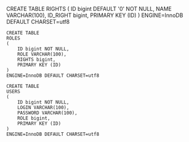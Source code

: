 CREATE TABLE
    RIGHTS
    (
        ID bigint DEFAULT '0' NOT NULL,
        NAME VARCHAR(100),
        ID_RIGHT bigint,
        PRIMARY KEY (ID)
    )
    ENGINE=InnoDB DEFAULT CHARSET=utf8
    
    
    CREATE TABLE
    ROLES
    (
        ID bigint NOT NULL,
        ROLE VARCHAR(100),
        RIGHTS bigint,
        PRIMARY KEY (ID)
    )
    ENGINE=InnoDB DEFAULT CHARSET=utf8
    
    CREATE TABLE
    USERS
    (
        ID bigint NOT NULL,
        LOGIN VARCHAR(100),
        PASSWORD VARCHAR(100),
        ROLE bigint,
        PRIMARY KEY (ID)
    )
    ENGINE=InnoDB DEFAULT CHARSET=utf8
